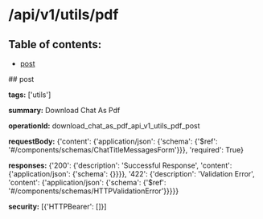 # /api/v1/utils/pdf

## Table of contents:
- [post](#post)

<a name="post" />
## post

**tags:** ['utils']

**summary:** Download Chat As Pdf

**operationId:** download_chat_as_pdf_api_v1_utils_pdf_post

**requestBody:** {'content': {'application/json': {'schema': {'$ref': '#/components/schemas/ChatTitleMessagesForm'}}}, 'required': True}

**responses:** {'200': {'description': 'Successful Response', 'content': {'application/json': {'schema': {}}}}, '422': {'description': 'Validation Error', 'content': {'application/json': {'schema': {'$ref': '#/components/schemas/HTTPValidationError'}}}}}

**security:** [{'HTTPBearer': []}]

